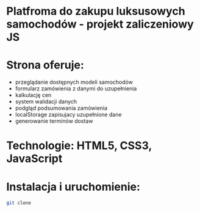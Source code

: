 # Platfroma do zakupu luksusowych samochodów - projekt zaliczeniowy JS
# Strona oferuje: 
- przeglądanie dostępnych modeli samochodów
- formularz zamówienia z danymi do uzupełnienia
- kalkulację cen
- system walidacji danych
- podgląd podsumowania zamówienia
- localStorage zapisujacy uzupełnione dane
- generowanie terminów dostaw

# Technologie: HTML5, CSS3, JavaScript

# Instalacja i uruchomienie:

```bash
git clone



